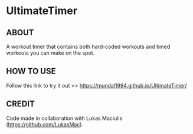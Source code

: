 # UltimateTimer

## ABOUT

A workout timer that contains both hard-coded workouts and timed workouts you can make on the spot.


## HOW TO USE

Follow this link to try it out >> https://mundal1994.github.io/UltimateTimer/


## CREDIT

Code made in collaboration with Lukas Maciulis (https://github.com/LukasMac).
